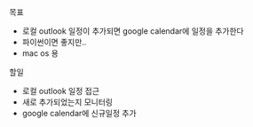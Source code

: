 목표
- 로컬 outlook 일정이 추가되면 google calendar에 일정을 추가한다
- 파이썬이면 좋지만..
- mac os 용
 

할일
- 로컬 outlook 일정 접근
- 새로 추가되었는지 모니터링
- google calendar에 신규일정 추가
  